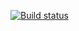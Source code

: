 [![Build status](https://ci.appveyor.com/api/projects/status/0q0wwsfccmomy4ky/branch/main?svg=true)](https://ci.appveyor.com/project/AnnWolkova/webtesting/branch/main)